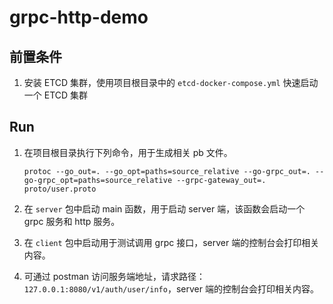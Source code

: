 # grpc-http-demo

## 前置条件
1. 安装 ETCD 集群，使用项目根目录中的 `etcd-docker-compose.yml` 快速启动一个 ETCD 集群

## Run
1. 在项目根目录执行下列命令，用于生成相关 pb 文件。
    ```
    protoc --go_out=. --go_opt=paths=source_relative --go-grpc_out=. --go-grpc_opt=paths=source_relative --grpc-gateway_out=. proto/user.proto
    ```
   
2. 在 `server` 包中启动 main 函数，用于启动 server 端，该函数会启动一个 grpc 服务和 http 服务。

3. 在 `client` 包中启动用于测试调用 grpc 接口，server 端的控制台会打印相关内容。

4. 可通过 postman 访问服务端地址，请求路径：`127.0.0.1:8080/v1/auth/user/info`，server 端的控制台会打印相关内容。